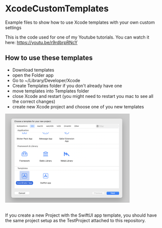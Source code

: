 # XcodeCustomTemplates
Example files to show how to use Xcode templates with your own custom settings

This is the code used for one of my Youtube tutorials. You can watch it here: https://youtu.be/r9rdbrpRNcY

## How to use these templates

- Download templates
- open the Folder app 
- Go to ~/Library/Developer/Xcode
- Create Templates folder if you don't already have one
- move templates into Templates folder
- close Xcode and restart (you might need to restart you mac to see all the correct changes)
- create new Xcode project and choose one of you new templates

<img src="https://github.com/gahntpo/XcodeCustomTemplates/blob/main/templates_in_xode.png"  width=80% height=40%> 

##
If you create a new Project with the SwiftUI app template, you should have the same project setup as the TestProject attached to this repository.
